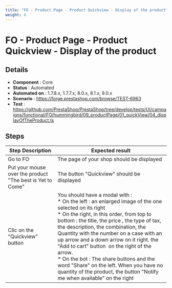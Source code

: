 ```yaml
---
title: "FO - Product Page - Product Quickview - Display of the product"
weight: 4
---
```


# FO - Product Page - Product Quickview - Display of the product
## Details
* **Component** : Core
* **Status** : Automated
* **Automated on** : 1.7.8.x, 1.7.7.x, 8.0.x, 8.1.x, 9.0.x
* **Scenario** : https://forge.prestashop.com/browse/TEST-6963
* **Test** : https://github.com/PrestaShop/PrestaShop/tree/develop/tests/UI/campaigns/functional/FO/hummingbird/09_productPage/01_quickView/04_displayOfTheProduct.ts

## Steps
| Step Description | Expected result |
| ----- | ----- |
| Go to FO | The page of your shop should be displayed |
| Put your mouse over the product "The best is Yet to Come" | The button "Quickview" should be displayed |
| Clic on the "Quickview" button | You should have a modal with : <br> * On the left : an enlarged image of the one selected on its right<br> * On the right, in this order, from top to bottom : the title, the price , the type of tax, the description, the combination, the Quantity with the number on a case with an up arrow and a down arrow on it right. the "Add to cart" button  on the right of the arrow. <br> * On the bot : The share buttons and the word "Share" on the left. When you have no quantity of the product, the button "Notify me when available" on the right |
